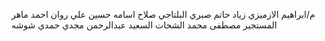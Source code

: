 م/ابراهيم الازميزي
 زياد حاتم صبري البلتاجي
 صلاح اسامه حسين علي
 روان احمد ماهر المستجير
 مصطفى محمد الشحات السعيد
 عبدالرحمن مجدي حمدي شوشه
